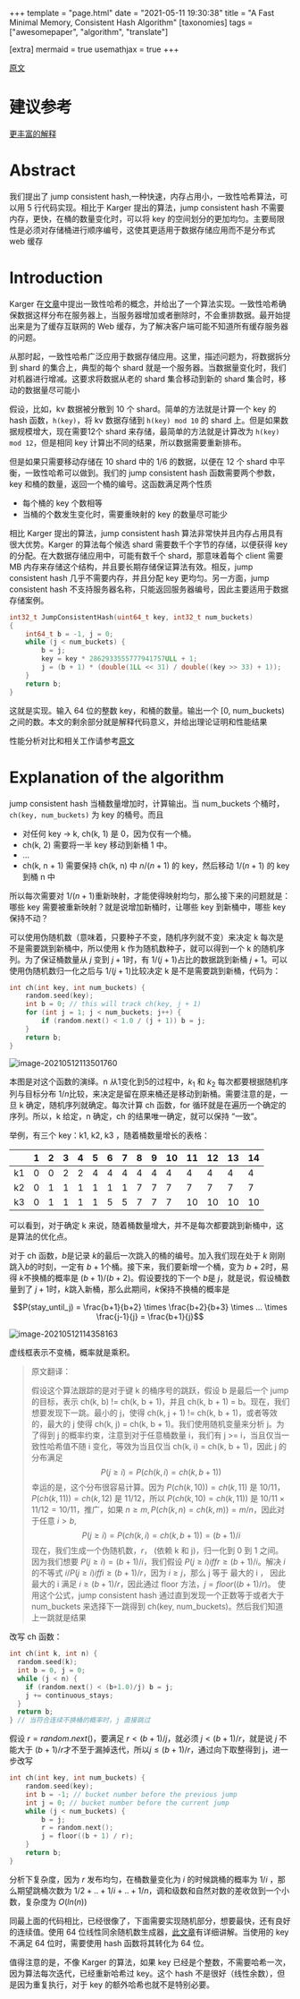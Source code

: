 +++
template = "page.html"
date = "2021-05-11 19:30:38"
title = "A Fast Minimal Memory, Consistent Hash Algorithm"
[taxonomies]
tags = ["awesomepaper", "algorithm", "translate"]

[extra]
mermaid = true
usemathjax = true
+++
<!--
mermaid example:
<div class="mermaid">
    mermaid program
</div>
-->

[原文](https://arxiv.org/pdf/1406.2294.pdf)

# 建议参考
[更丰富的解释](https://zhuanlan.zhihu.com/p/104124045)

# Abstract
我们提出了 jump consistent hash,一种快速，内存占用小，一致性哈希算法，可以用 5 行代码实现。相比于 Karger 提出的算法，jump consistent hash 不需要内存，更快，在桶的数量变化时，可以将 key 的空间划分的更加均匀。主要局限性是必须对存储桶进行顺序编号，这使其更适用于数据存储应用而不是分布式 web 缓存

# Introduction
Karger 在[文章](https://www.akamai.com/it/it/multimedia/documents/technical-publication/consistent-hashing-and-random-trees-distributed-caching-protocols-for-relieving-hot-spots-on-the-world-wide-web-technical-publication.pdf)中提出一致性哈希的概念，并给出了一个算法实现。一致性哈希确保数据这样分布在服务器上，当服务器增加或者删除时，不会重排数据。最开始提出来是为了缓存互联网的 Web 缓存，为了解决客户端可能不知道所有缓存服务器的问题。

从那时起，一致性哈希广泛应用于数据存储应用。这里，描述问题为，将数据拆分到 shard 的集合上，典型的每个 shard 就是一个服务器。当数据量变化时，我们对机器进行增减。这要求将数据从老的 shard 集合移动到新的 shard 集合时，移动的数据量尽可能小

假设，比如，kv 数据被分散到 10 个 shard。简单的方法就是计算一个 key 的 hash 函数，`h(key)`，将 kv 数据存储到 `h(key) mod 10` 的 shard 上。但是如果数据规模增大，现在需要12个 shard 来存储，最简单的方法就是计算改为 `h(key) mod 12`，但是相同 key 计算出不同的结果，所以数据需要重新排布。

但是如果只需要移动存储在 10 shard 中的 $1/6$ 的数据，以便在 12 个 shard 中平衡，一致性哈希可以做到。我们的 jump consistent hash 函数需要两个参数，key 和桶的数量，返回一个桶的编号。这函数满足两个性质
- 每个桶的 key 个数相等
- 当桶的个数发生变化时，需要重映射的 key 的数量尽可能少

相比 Karger 提出的算法，jump consistent hash 算法非常快并且内存占用具有很大优势。Karger 的算法每个候选 shard 需要数千个字节的存储，以便获得 key 的分配。在大数据存储应用中，可能有数千个 shard，那意味着每个 client 需要 MB 内存来存储这个结构，并且要长期存储保证算法有效。相反，jump consistent hash 几乎不需要内存，并且分配 key 更均匀。另一方面，jump consistent hash 不支持服务器名称，只能返回服务器编号，因此主要适用于数据存储案例。

```cpp
int32_t JumpConsistentHash(uint64_t key, int32_t num_buckets)
{
    int64_t b = -1, j = 0;
    while (j < num_buckets) {
        b = j;
        key = key * 2862933555777941757ULL + 1;     
        j = (b + 1) * (double(1LL << 31) / double((key >> 33) + 1));
    }
    return b;
}
```
这就是实现。输入 64 位的整数 key，和桶的数量。输出一个 [0, num_buckets) 之间的数。本文的剩余部分就是解释代码意义，并给出理论证明和性能结果

性能分析对比和相关工作请参考[原文](https://arxiv.org/pdf/1406.2294.pdf)

# Explanation of the algorithm
jump consistent hash 当桶数量增加时，计算输出。当 num_buckets 个桶时， `ch(key, num_buckets)` 为 key 的桶号。而且

- 对任何 key -> k, ch(k, 1) 是 0，因为仅有一个桶。
- ch(k, 2) 需要将一半 key 移动到新桶 1 中。
- ...
- ch(k, n + 1) 需要保持 ch(k, n) 中 $n/(n + 1)$ 的 key，然后移动 $1/(n + 1)$ 的 key 到桶 n 中

所以每次需要对 $1/(n+1)$重新映射，才能使得映射均匀，那么接下来的问题就是：哪些 key 需要被重新映射？就是说增加新桶时，让哪些 key 到新桶中，哪些 key 保持不动？

可以使用伪随机数（意味着，只要种子不变，随机序列就不变）来决定 k 每次是不是需要跳到新桶中，所以使用 k 作为随机数种子，就可以得到一个 k 的随机序列。为了保证桶数量从 $j$ 变到 $j + 1$时，有 $1/(j+1)$占比的数据跳到新桶 $j+1$。可以使用伪随机数归一化之后与 $1/(j+1)$比较决定 k 是不是需要跳到新桶，代码为：

```cpp
int ch(int key, int num_buckets) {
    random.seed(key);
    int b = 0; // this will track ch(key, j + 1)
    for (int j = 1; j < num_buckets; j++) {
        if (random.next() < 1.0 / (j + 1)) b = j;
    }
    return b;
}
```
![image-20210512113501760](https://wendajiang.github.io/pics/ddia/jump_consistent_hash/image-20210512113501760.png)

本图是对这个函数的演绎。n 从1变化到5的过程中，$k_1$ 和 $k_2$ 每次都要根据随机序列与目标分布 $1/n$比较，来决定是留在原来桶还是移动到新桶。需要注意的是，一旦 k 确定，随机序列就确定。每次计算 ch 函数，for 循环就是在遍历一个确定的序列。所以，k 给定，n 确定，ch 的结果唯一确定，就可以保持 “一致”。

举例，有三个 key：k1, k2, k3 ，随着桶数量增长的表格：

|      | 1    | 2    | 3    | 4    | 5    | 6    | 7    | 8    | 9    | 10   | 11   | 12   | 13   | 14   |
| ---- | ---- | ---- | ---- | ---- | ---- | ---- | ---- | ---- | ---- | ---- | ---- | ---- | ---- | ---- |
| k1   | 0    | 0    | 2    | 2    | 4    | 4    | 4    | 4    | 4    | 4    | 4    | 4    | 4    | 4    |
| k2   | 0    | 1    | 1    | 1    | 1    | 1    | 1    | 7    | 7    | 7    | 7    | 7    | 7    | 7    |
| k3   | 0    | 1    | 1    | 1    | 1    | 5    | 5    | 7    | 7    | 7    | 10   | 10   | 10   | 10   |

可以看到，对于确定 k 来说，随着桶数量增大，并不是每次都要跳到新桶中，这是算法的优化点。

对于 ch 函数，$b$是记录 $k$的最后一次跳入的桶的编号。加入我们现在处于 $k$ 刚刚跳入$b$的时刻，一定有 $b + 1$个桶。接下来，我们要新增一个桶，变为 $b+2$时，易得 $k$不换桶的概率是 $(b+1)/(b+2)$。假设要找的下一个 $b$是 $j$，就是说，假设桶数量到了 $j+1$时，$k$跳入新桶，那么此期间，$k$保持不换桶的概率是

$$P(stay_until_j) = \frac{b+1}{b+2} \times \frac{b+2}{b+3} \times ... \times \frac{j-1}{j} = \frac{b+1}{j}$$

![image-20210512114358163](https://wendajiang.github.io/pics/ddia/jump_consistent_hash/image-20210512114358163.png)

虚线框表示不变桶，概率就是乘积。

> 原文翻译：
>
> 假设这个算法跟踪的是对于键 k 的桶序号的跳跃，假设 b 是最后一个 jump 的目标，表示 ch(k, b) != ch(k, b + 1)，并且 ch(k, b + 1) = b。现在，我们想要发现下一跳。最小的 j，使得 ch(k, j + 1) != ch(k, b + 1)，或者等效的，最大的 j 使得 ch(k, j) = ch(k, b + 1)。我们使用随机变量来分析 j。为了得到 j 的概率约束，注意到对于任意桶数量 i，我们有 j >= i，当且仅当一致性哈希值不随 i 变化，等效为当且仅当 ch(k, i) = ch(k, b + 1)，因此 j 的分布满足
> $$P(j \ge i) = P(ch(k,i) = ch(k, b + 1))$$
> 幸运的是，这个分布很容易计算。因为 $P(ch(k,10)) = ch(k,11)$ 是 $10/11$，$P(ch(k,11)) = ch(k,12)$ 是 $11/12$，所以 $P(ch(k,10) = ch(k, 11))$ 是 $10/11 \times 11/12 = 10/11$，推广，如果 $n \ge m, P(ch(k,n) = ch(k,m)) = m / n$，因此对于任意 $i \gt b$,
> $$P(j \ge i) = P(ch(k,i) = ch(k, b + 1)) = (b + 1)/i$$
> 现在，我们生成一个伪随机数，$r$， (依赖 k 和 j)，归一化到 0 到 1 之间。因为我们想要 $P(j \ge i) = (b + 1)/i$，我们假设 $P(j \ge i) iff r \ge (b + 1)/i$。解决 $i$ 的不等式 $i / P(j \ge i) iff i \ge (b + 1)/r$，因为 $i \ge j$，那么 j 等于 最大的 i ， 因此最大的 i 满足 $i \ge (b+1)/r$，因此通过 floor 方法，$j = floor((b + 1)/r)。$
> 使用这个公式，jump consistent hash 通过直到发现一个正数等于或者大于 num_buckets 来选择下一跳得到 ch(key, num_buckets)。然后我们知道上一跳就是结果

改写 ch 函数：

```cpp
int ch(int k, int n) {
  random.seed(k);
  int b = 0, j = 0;
  while (j < n) {
    if (random.next() < (b+1.0)/j) b = j;
    j += continuous_stays;
  }
  return b;
} // 当符合连续不换桶的概率时，j 直接跳过
```

假设 $r = random.next()$，要满足 $r \lt (b+1)/j$，就必须 $j \lt (b+1)/r$，就是说 $j$ 不能大于 $(b+1)/r$才不至于漏掉迭代，所以$j \le (b+1)/r$，通过向下取整得到 j，进一步改写

```cpp
int ch(int key, int num_buckets) {
    random.seed(key);
    int b = -1; // bucket number before the previous jump
    int j = 0; // bucket number before the current jump
    while (j < num_buckets) {
        b = j;
        r = random.next();
        j = floor((b + 1) / r);
    }
    return b;
}
```

分析下复杂度，因为 $r$ 发布均匀，在桶数量变化为 $i$ 的时候跳桶的概率为 $1/i$ ，那么期望跳桶次数为 $1/2 + .. + 1/i + .. + 1/n$，调和级数和自然对数的差收敛到一个小数，复杂度为 $O(ln(n))$

同最上面的代码相比，已经很像了，下面需要实现随机部分，想要最快，还有良好的连续值。使用 64 位线性同余随机数生成器，[此文章](https://www.ams.org/journals/mcom/1999-68-225/S0025-5718-99-00996-5/S0025-5718-99-00996-5.pdf)有详细讲解。当使用的 key 不满足 64 位时，需要使用 hash 函数将其转化为 64 位。

值得注意的是，不像 Karger 的算法，如果 key 已经是个整数，不需要哈希一次，因为算法每次迭代，已经重新哈希过 key。这个 hash 不是很好（线性余数），但是因为重复执行，对于 key 的额外哈希也就不是特别必要。